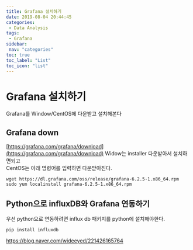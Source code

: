 ```yaml
---
title: Grafana 설치하기
date: 2019-08-04 20:44:45
categories: 
 - Data Analysis
tags: 
 - Grafana
sidebar:
 nav: "categories"
toc: true
toc_label: "List"
toc_icon: "list"
---
```

# Grafana 설치하기
Grafana를 Window/CentOS에 다운받고 설치해본다

## Grafana down
[https://grafana.com/grafana/download](https://grafana.com/grafana/download)
Widow는 installer 다운받아서 설치하면되고  
CentOS는 아래 명령어를 입력하면 다운받아진다.
```
wget https://dl.grafana.com/oss/release/grafana-6.2.5-1.x86_64.rpm 
sudo yum localinstall grafana-6.2.5-1.x86_64.rpm 
```

## Python으로 influxDB와 Grafana 연동하기
우선 python으로 연동하려면 influx db 패키지를 python에 설치해야한다.
```
pip install influxdb
```
https://blog.naver.com/wideeyed/221426165764  



